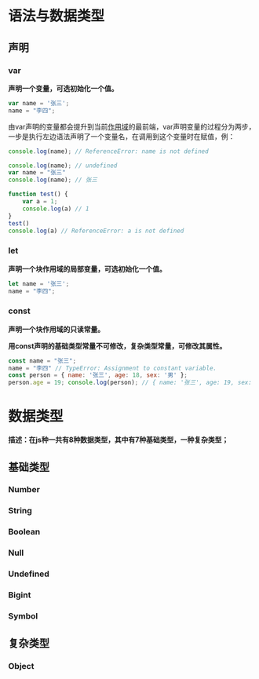 # 语法与数据类型

## 声明

### var

**声明一个变量，可选初始化一个值。**

```javascript
var name = '张三'; 
name = "李四";
```

由var声明的变量都会提升到当前[作用域]()的最前端，var声明变量的过程分为两步，一步是执行左边语法声明了一个变量名，在调用到这个变量时在赋值，例：

```javascript
console.log(name); // ReferenceError: name is not defined
```

```javascript
console.log(name); // undefined
var name = "张三"
console.log(name); // 张三
```

```javascript
function test() {
    var a = 1;
    console.log(a) // 1
}
test()
console.log(a) // ReferenceError: a is not defined
```

### let

**声明一个块作用域的局部变量，可选初始化一个值。**

```javascript
let name = '张三'; 
name = "李四";
```

### const

**声明一个块作用域的只读常量。**

**用const声明的基础类型常量不可修改，复杂类型常量，可修改其属性。**

```javascript
const name = "张三";
name = "李四" // TypeError: Assignment to constant variable.
const person = { name: '张三', age: 18, sex: '男' }; 
person.age = 19; console.log(person); // { name: '张三', age: 19, sex: '男' }
```

# 数据类型

**描述：在js种一共有8种数据类型，其中有7种基础类型，一种复杂类型；**

## 基础类型

### Number

### String

### Boolean

### Null

### Undefined

### Bigint

### Symbol

## 复杂类型

### Object

